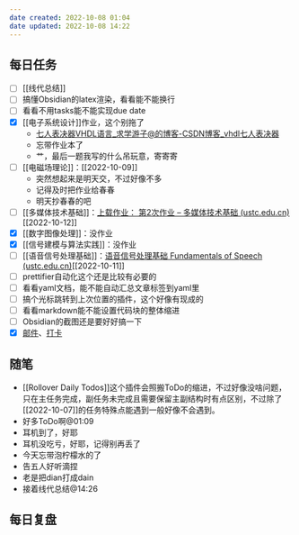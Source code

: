 ```yaml
---
date created: 2022-10-08 01:04
date updated: 2022-10-08 14:22
---
```


## 每日任务

- [ ] [[线代总结]]
- [ ] 搞懂Obsidian的latex渲染，看看能不能换行
- [ ] 看看不用tasks能不能实现due date
- [x] [[电子系统设计]]作业，这个别拖了
	- [七人表决器VHDL语言_求学游子@的博客-CSDN博客_vhdl七人表决器](https://blog.csdn.net/qq_45229168/article/details/109363111)
	- 忘带作业本了
	- 艹，最后一题我写的什么吊玩意，寄寄寄
- [ ] [[电磁场理论]]：[[2022-10-09]]
	- 突然想起来是明天交，不过好像不多
	- 记得及时把作业给春春
	- 明天抄春春的吧
- [ ] [[多媒体技术基础]]：[上载作业： 第2次作业 – 多媒体技术基础 (ustc.edu.cn)](https://www.bb.ustc.edu.cn/webapps/assignment/uploadAssignment?content_id=_105234_1&course_id=_12471_1&group_id=&mode=view)[[2022-10-12]]
- [x] [[数字图像处理]]：没作业
- [x] [[信号建模与算法实践]]：没作业
- [ ] [[语音信号处理基础]]：[语音信号处理基础 Fundamentals of Speech (ustc.edu.cn)](http://staff.ustc.edu.cn/~zhling/Course_SSP/)[[2022-10-11]]
- [ ] prettifier自动化这个还是比较有必要的
- [ ] 看看yaml文档，能不能自动汇总文章标签到yaml里
- [ ] 搞个光标跳转到上次位置的插件，这个好像有现成的
- [ ] 看看markdown能不能设置代码块的整体缩进
- [ ] Obsidian的截图还是要好好搞一下
- [x] [邮件](https://email.ustc.edu.cn/coremail/)、[打卡](https://weixine.ustc.edu.cn/2020/login)

## 随笔

- [[Rollover Daily Todos]]这个插件会照搬ToDo的缩进，不过好像没啥问题，只在主任务完成，副任务未完成且需要保留主副结构时有点区别，不过除了[[2022-10-07]]的任务特殊点能遇到一般好像不会遇到。
- 好多ToDo啊@01:09
- 耳机到了，好耶
- 耳机没吃亏，好耶，记得别再丢了
- 今天忘带泡柠檬水的了
- 告五人好听滴捏
- 老是把dian打成dain
- 接着线代总结@14:26

## 每日复盘
